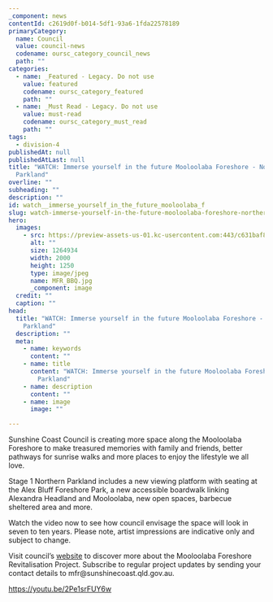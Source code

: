 ```yaml
---
_component: news
contentId: c2619d0f-b014-5df1-93a6-1fda22578189
primaryCategory:
  name: Council
  value: council-news
  codename: oursc_category_council_news
  path: ""
categories:
  - name: _Featured - Legacy. Do not use
    value: featured
    codename: oursc_category_featured
    path: ""
  - name: _Must Read - Legacy. Do not use
    value: must-read
    codename: oursc_category_must_read
    path: ""
tags:
  - division-4
publishedAt: null
publishedAtLast: null
title: "WATCH: Immerse yourself in the future Mooloolaba Foreshore - Northern
  Parkland"
overline: ""
subheading: ""
description: ""
id: watch__immerse_yourself_in_the_future_mooloolaba_f
slug: watch-immerse-yourself-in-the-future-mooloolaba-foreshore-northern-parkland
hero:
  images:
    - src: https://preview-assets-us-01.kc-usercontent.com:443/c631baf8-1b46-001f-580c-d0001b68b4a8/a26e7506-6e95-423f-be1b-ba9e251acb3f/MFR_BBQ.jpg
      alt: ""
      size: 1264934
      width: 2000
      height: 1250
      type: image/jpeg
      name: MFR_BBQ.jpg
      _component: image
  credit: ""
  caption: ""
head:
  title: "WATCH: Immerse yourself in the future Mooloolaba Foreshore - Northern
    Parkland"
  description: ""
  meta:
    - name: keywords
      content: ""
    - name: title
      content: "WATCH: Immerse yourself in the future Mooloolaba Foreshore - Northern
        Parkland"
    - name: description
      content: ""
    - name: image
      image: ""

---
```

Sunshine Coast Council is creating more space along the Mooloolaba Foreshore to make treasured memories with family and friends, better pathways for sunrise walks and more places to enjoy the lifestyle we all love. 

Stage 1 Northern Parkland includes a new viewing platform with seating at the Alex Bluff Foreshore Park, a new accessible boardwalk linking Alexandra Headland and Mooloolaba, new open spaces, barbecue sheltered area and more.

Watch the video now to see how council envisage the space will look in seven to ten years. Please note, artist impressions are indicative only and subject to change. 

Visit council’s [website](http://www.sunshinecoast.qld.gov.au/mfr)
&#x20;to discover more about the Mooloolaba Foreshore Revitalisation Project. Subscribe to regular project updates by sending your contact details to mfr\@sunshinecoast.qld.gov.au.

<https://youtu.be/2Pe1srFUY6w>
